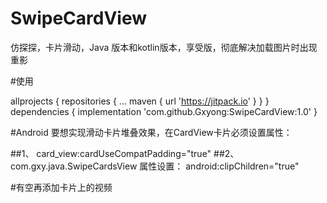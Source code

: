 # SwipeCardView
仿探探，卡片滑动，Java 版本和kotlin版本，享受版，彻底解决加载图片时出现重影

#使用

allprojects {
		repositories {
			...
			maven { url 'https://jitpack.io' }
		}
	}
  dependencies {
	        implementation 'com.github.Gxyong:SwipeCardView:1.0'
	}
	
	
  #Android 要想实现滑动卡片堆叠效果，在CardView卡片必须设置属性：
  
  
  ##1、 card_view:cardUseCompatPadding="true"
  ##2、com.gxy.java.SwipeCardsView 属性设置： android:clipChildren="true"
  
  #有空再添加卡片上的视频
  

